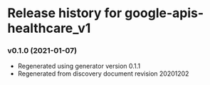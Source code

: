 # Release history for google-apis-healthcare_v1

### v0.1.0 (2021-01-07)

* Regenerated using generator version 0.1.1
* Regenerated from discovery document revision 20201202

